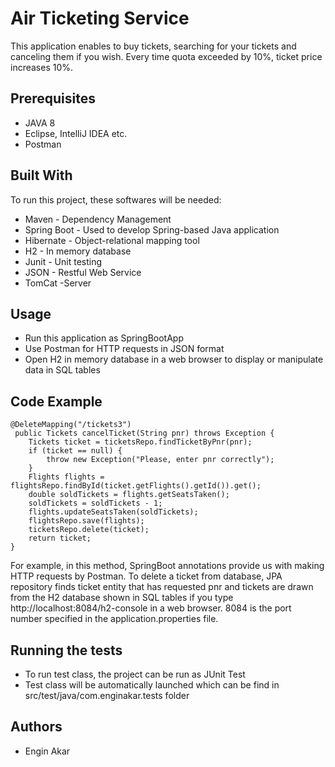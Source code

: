 # Air Ticketing Service 

This application enables to buy tickets, searching for your tickets and canceling them if you wish. Every time quota exceeded by 10%, ticket price increases 10%.

## Prerequisites

* JAVA 8
* Eclipse, IntelliJ IDEA etc.
* Postman

## Built With

To run this project, these softwares will be needed:

* Maven - Dependency Management
* Spring Boot - Used to develop Spring-based Java application 
* Hibernate - Object-relational mapping tool 
* H2 - In memory database
* Junit - Unit testing
* JSON - Restful Web Service
* TomCat -Server 

## Usage

- Run this application as SpringBootApp
- Use Postman for HTTP requests in JSON format 
- Open H2 in memory database in a web browser to display or manipulate data in SQL tables


## Code Example

    @DeleteMapping("/tickets3")
	 public Tickets cancelTicket(String pnr) throws Exception {
		Tickets ticket = ticketsRepo.findTicketByPnr(pnr);
		if (ticket == null) {
			throw new Exception("Please, enter pnr correctly");
		}
		Flights flights = flightsRepo.findById(ticket.getFlights().getId()).get();
		double soldTickets = flights.getSeatsTaken();
		soldTickets = soldTickets - 1;
		flights.updateSeatsTaken(soldTickets);
		flightsRepo.save(flights);
		ticketsRepo.delete(ticket);
		return ticket;
	}
	
	
For example, in this method, SpringBoot annotations provide us with making HTTP requests by Postman. To delete a ticket from database, JPA repository finds ticket entity that has requested pnr and tickets are drawn from the H2 database shown in SQL tables if you type http://localhost:8084/h2-console in a web browser. 8084 is the port number specified in the application.properties file. 


## Running the tests

- To run test class, the project can be run as JUnit Test 
- Test class will be automatically launched which can be find in src/test/java/com.enginakar.tests folder

## Authors

* Engin Akar